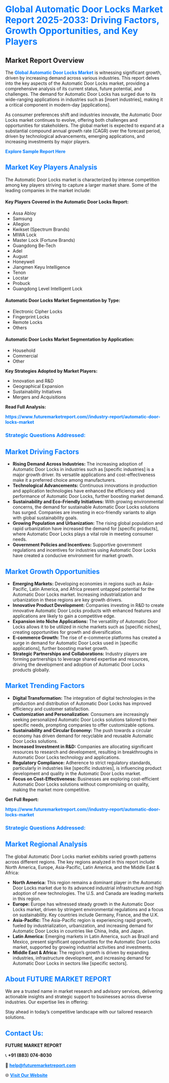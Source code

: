 <h1 style="color: #007BFF;">Global Automatic Door Locks Market Report 2025-2033: Driving Factors, Growth Opportunities, and Key Players</h1>

<section id="overview">
<h2>Market Report Overview</h2>
<p>The <a href="https://www.futuremarketreport.com//industry-report/automatic-door-locks-market" style="color: #007BFF; text-decoration: none;"><strong>Global Automatic Door Locks Market</strong></a> is witnessing significant growth, driven by increasing demand across various industries. This report delves into the key aspects of the Automatic Door Locks market, providing a comprehensive analysis of its current status, future potential, and challenges. The demand for Automatic Door Locks has surged due to its wide-ranging applications in industries such as [insert industries], making it a critical component in modern-day [applications].</p>
<p>As consumer preferences shift and industries innovate, the Automatic Door Locks market continues to evolve, offering both challenges and opportunities for stakeholders. The global market is expected to expand at a substantial compound annual growth rate (CAGR) over the forecast period, driven by technological advancements, emerging applications, and increasing investments by major players.</p>
</section>

<section id="overview">
<p><a href="https://www.futuremarketreport.com//request-sample/reportId=88389" style="color: #007BFF; text-decoration: none;"><strong>Explore Sample Report Here</strong></a></p>
</section>

<section id="key-players">
<h2 style="color: #007BFF;">Market Key Players Analysis</h2>
<p>The Automatic Door Locks market is characterized by intense competition among key players striving to capture a larger market share. Some of the leading companies in the market include:</p>
<h4>Key Players Covered in the Automatic Door Locks Report:</h4>
<ul><li>Assa Abloy</li><li>Samsung</li><li>Allegion</li><li>Kwikset (Spectrum Brands)</li><li>MIWA Lock</li><li>Master Lock (Fortune Brands)</li><li>Guangdong Be-Tech</li><li>Adel</li><li>August</li><li>Honeywell</li><li>Jiangmen Keyu Intelligence</li><li>Tenon</li><li>Locstar</li><li>Probuck</li><li>Guangdong Level Intelligent Lock</li></ul>
<h4>Automatic Door Locks Market Segmentation by Type:</h4>
<ul><li>Electronic Cipher Locks</li><li>Fingerprint Locks</li><li>Remote Locks</li><li>Others</li></ul>

<h4>Automatic Door Locks Market Segmentation by Application:</h4>
<ul><li>Household</li><li>Commercial</li><li>Other</li></ul>
<p><strong>Key Strategies Adopted by Market Players:</strong></p>
<ul>
<li>Innovation and R&D</li>
<li>Geographical Expansion</li>
<li>Sustainability Initiatives</li>
<li>Mergers and Acquisitions</li>
</ul>
</section>

<section>
<p><strong>Read Full Analysis: </strong></p><a href="https://www.futuremarketreport.com//industry-report/automatic-door-locks-market" style="color: #007BFF; text-decoration: none;"><strong>https://www.futuremarketreport.com//industry-report/automatic-door-locks-market</strong></a>
<h3 style="color: #007BFF;">Strategic Questions Addressed:</h3>
</section>

<section id="driving-factors">
<h2 style="color: #007BFF;">Market Driving Factors</h2>
<ul>
<li><strong>Rising Demand Across Industries:</strong> The increasing adoption of Automatic Door Locks in industries such as [specific industries] is a major growth driver. Its versatile applications and cost-effectiveness make it a preferred choice among manufacturers.</li>
<li><strong>Technological Advancements:</strong> Continuous innovations in production and application technologies have enhanced the efficiency and performance of Automatic Door Locks, further boosting market demand.</li>
<li><strong>Sustainability and Eco-Friendly Initiatives:</strong> With growing environmental concerns, the demand for sustainable Automatic Door Locks solutions has surged. Companies are investing in eco-friendly variants to align with global sustainability goals.</li>
<li><strong>Growing Population and Urbanization:</strong> The rising global population and rapid urbanization have increased the demand for [specific products], where Automatic Door Locks plays a vital role in meeting consumer needs.</li>
<li><strong>Government Policies and Incentives:</strong> Supportive government regulations and incentives for industries using Automatic Door Locks have created a conducive environment for market growth.</li>
</ul>
</section>

<section id="growth-opportunities">
<h2 style="color: #007BFF;">Market Growth Opportunities</h2>
<ul>
<li><strong>Emerging Markets:</strong> Developing economies in regions such as Asia-Pacific, Latin America, and Africa present untapped potential for the Automatic Door Locks market. Increasing industrialization and urbanization in these regions are key growth drivers.</li>
<li><strong>Innovative Product Development:</strong> Companies investing in R&D to create innovative Automatic Door Locks products with enhanced features and applications are likely to gain a competitive edge.</li>
<li><strong>Expansion into Niche Applications:</strong> The versatility of Automatic Door Locks allows it to be utilized in niche markets such as [specific niches], creating opportunities for growth and diversification.</li>
<li><strong>E-commerce Growth:</strong> The rise of e-commerce platforms has created a surge in demand for Automatic Door Locks used in [specific applications], further boosting market growth.</li>
<li><strong>Strategic Partnerships and Collaborations:</strong> Industry players are forming partnerships to leverage shared expertise and resources, driving the development and adoption of Automatic Door Locks products globally.</li>
</ul>
</section>

<section id="trending-factors">
<h2 style="color: #007BFF;">Market Trending Factors</h2>
<ul>
<li><strong>Digital Transformation:</strong> The integration of digital technologies in the production and distribution of Automatic Door Locks has improved efficiency and customer satisfaction.</li>
<li><strong>Customization and Personalization:</strong> Consumers are increasingly seeking personalized Automatic Door Locks solutions tailored to their specific needs, prompting companies to offer customizable options.</li>
<li><strong>Sustainability and Circular Economy:</strong> The push towards a circular economy has driven demand for recyclable and reusable Automatic Door Locks solutions.</li>
<li><strong>Increased Investment in R&D:</strong> Companies are allocating significant resources to research and development, resulting in breakthroughs in Automatic Door Locks technology and applications.</li>
<li><strong>Regulatory Compliance:</strong> Adherence to strict regulatory standards, particularly in industries like [specific industries], is influencing product development and quality in the Automatic Door Locks market.</li>
<li><strong>Focus on Cost-Effectiveness:</strong> Businesses are exploring cost-efficient Automatic Door Locks solutions without compromising on quality, making the market more competitive.</li>
</ul>
</section>

<section>
<p><strong>Get Full Report: </strong></p><a href="https://www.futuremarketreport.com//industry-report/automatic-door-locks-market" style="color: #007BFF; text-decoration: none;"><strong>https://www.futuremarketreport.com//industry-report/automatic-door-locks-market</strong></a>
<h3 style="color: #007BFF;">Strategic Questions Addressed:</h3>
</section>


<section id="regional-analysis">
<h2 style="color: #007BFF;">Market Regional Analysis</h2>
<p>The global Automatic Door Locks market exhibits varied growth patterns across different regions. The key regions analyzed in this report include North America, Europe, Asia-Pacific, Latin America, and the Middle East & Africa:</p>
<ul>
<li><strong>North America:</strong> This region remains a dominant player in the Automatic Door Locks market due to its advanced industrial infrastructure and high adoption of new technologies. The U.S. and Canada are leading markets in this region.</li>
<li><strong>Europe:</strong> Europe has witnessed steady growth in the Automatic Door Locks market, driven by stringent environmental regulations and a focus on sustainability. Key countries include Germany, France, and the U.K.</li>
<li><strong>Asia-Pacific:</strong> The Asia-Pacific region is experiencing rapid growth, fueled by industrialization, urbanization, and increasing demand for Automatic Door Locks in countries like China, India, and Japan.</li>
<li><strong>Latin America:</strong> Emerging markets in Latin America, such as Brazil and Mexico, present significant opportunities for the Automatic Door Locks market, supported by growing industrial activities and investments.</li>
<li><strong>Middle East & Africa:</strong> The region’s growth is driven by expanding industries, infrastructure development, and increasing demand for Automatic Door Locks in sectors like [specific sectors].</li>
</ul>
</section>

<footer>
<h2 style="color: #007BFF;">About FUTURE MARKET REPORT</h2>
<p>We are a trusted name in market research and advisory services, delivering actionable insights and strategic support to businesses across diverse industries. Our expertise lies in offering:</p>

<p>Stay ahead in today’s competitive landscape with our tailored research solutions.</p>

<h2 style="color: #007BFF;">Contact Us:</h2>
<p><strong>FUTURE MARKET REPORT</strong></p>
<p>📞 <strong>+91 (883) 074-8030</strong></p>
<p>📧 <strong><a href="mailto:help@futuremarketreport.com" style="color: #007BFF;">help@futuremarketreport.com</a></strong></p>
<p>🌐 <strong><a href="https://www.futuremarketreport.com/" style="color: #007BFF;">Visit Our Website</a></strong></p>
</footer>